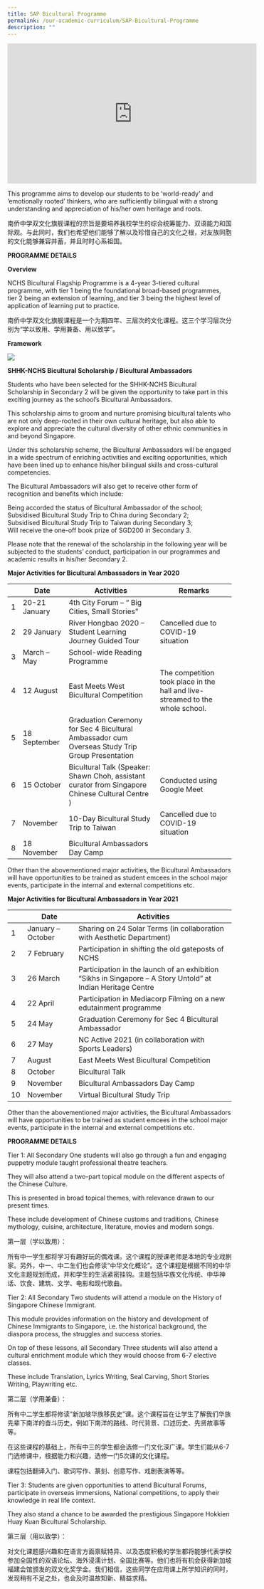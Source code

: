 ```yaml
---
title: SAP Bicultural Programme
permalink: /our-academic-curriculum/SAP-Bicultural-Programme
description: ""
---
```

<iframe width="560" height="315" src="https://www.youtube.com/embed/8InHo4PVCYo" title="YouTube video player" frameborder="0" allow="accelerometer; autoplay; clipboard-write; encrypted-media; gyroscope; picture-in-picture" allowfullscreen></iframe>

This programme aims to develop our students to be ‘world-ready’ and ‘emotionally rooted’ thinkers, who are sufficiently bilingual with a strong understanding and appreciation of his/her own heritage and roots.

  

南侨中学双文化旗舰课程的宗旨是要培养我校学生的综合统筹能力、双语能力和国际观。与此同时，我们也希望他们能够了解以及珍惜自己的文化之根，对友族同胞的文化能够兼容并蓄，并且时时心系祖国。

**PROGRAMME DETAILS**

**Overview**

NCHS Bicultural Flagship Programme is a 4-year 3-tiered cultural programme, with tier 1 being the foundational broad-based programmes, tier 2 being an extension of learning, and tier 3 being the highest level of application of learning put to practice.

  

南侨中学双文化旗舰课程是一个为期四年、三层次的文化课程。这三个学习层次分别为“学以致用、学用兼备、用以致学”。

**Framework**

![](/images/NCHS-Cultural-Intelligence-Programme-Framework-2015-review.jpeg)

**SHHK-NCHS Bicultural Scholarship / Bicultural Ambassadors**

  

Students who have been selected for the SHHK-NCHS Bicultural Scholarship in Secondary 2 will be given the opportunity to take part in this exciting journey as the school’s Bicultural Ambassadors.

  

This scholarship aims to groom and nurture promising bicultural talents who are not only deep-rooted in their own cultural heritage, but also able to explore and appreciate the cultural diversity of other ethnic communities in and beyond Singapore.

  

Under this scholarship scheme, the Bicultural Ambassadors will be engaged in a wide spectrum of enriching activities and exciting opportunities, which have been lined up to enhance his/her bilingual skills and cross-cultural competencies.

  

The Bicultural Ambassadors will also get to receive other form of recognition and benefits which include:

  

Being accorded the status of Bicultural Ambassador of the school;
<br>Subsidised Bicultural Study Trip to China during Secondary 2;
<br>Subsidised Bicultural Study Trip to Taiwan during Secondary 3;
<br>Will receive the one-off book prize of SGD200 in Secondary 3.

  

Please note that the renewal of the scholarship in the following year will be subjected to the students’ conduct, participation in our programmes and academic results in his/her Secondary 2.

**Major Activities for Bicultural Ambassadors in Year 2020**



| | Date | Activities | Remarks
| -------- | -------- | -------- | -------- |
| 1     | 20-21 January     | 4th City Forum – “ Big Cities, Small Stories”     | | 
|2| 29 January| River Hongbao 2020 – Student Learning Journey Guided Tour|Cancelled due to COVID-19  situation
|3|March – May|School-wide Reading Programme||
|4|12 August|East Meets West Bicultural Competition|The competition took place in the hall and live-streamed to the whole school.|
|5|18 September|Graduation Ceremony for Sec 4 Bicultural Ambassador cum Overseas Study Trip Group Presentation||
|6|15 October|Bicultural Talk (Speaker: Shawn Choh, assistant curator from Singapore Chinese Cultural Centre )|Conducted using Google Meet
|7|November|10-Day Bicultural Study Trip to Taiwan|Cancelled due to COVID-19  situation
|8|18 November| Bicultural Ambassadors Day Camp| | 

Other than the abovementioned major activities, the Bicultural Ambassadors will have opportunities to be trained as student emcees in the school major events, participate in the internal and external competitions etc.


**Major Activities for Bicultural Ambassadors in Year 2021**

| | Date | Activities |
| -------- | -------- | -------- | 
| 1     | January – October    |Sharing on 24 Solar Terms (in collaboration with Aesthetic Department) | 
|2|7 February| Participation in shifting the old gateposts of NCHS
|3|26 March|Participation in the launch of an exhibition “Sikhs in Singapore – A Story Untold” at Indian Heritage Centre|
|4|22 April|Participation in Mediacorp Filming on a new edutainment programme|
|5|24 May|Graduation Ceremony for Sec 4 Bicultural Ambassador|
|6|27 May|NC Active 2021 (in collaboration with Sports Leaders)|
|7|August|East Meets West Bicultural Competition
|8|October| Bicultural Talk | 
|9|November|Bicultural Ambassadors Day Camp|
|10|November|Virtual Bicultural Study Trip

Other than the abovementioned major activities, the Bicultural Ambassadors will have opportunities to be trained as student emcees in the school major events, participate in the internal and external competitions etc.

**PROGRAMME DETAILS**

Tier 1: All Secondary One students will also go through a fun and engaging puppetry module taught professional theatre teachers.

They will also attend a two-part topical module on the different aspects of the Chinese Culture.

This is presented in broad topical themes, with relevance drawn to our present times.

These include development of Chinese customs and traditions, Chinese mythology, cuisine, architecture, literature, movies and modern songs.

  

第一层（学以致用）：

所有中一学生都将学习有趣好玩的偶戏课。这个课程的授课老师是本地的专业戏剧家。另外，中一、中二生们也会修读“中华文化概论”。这个课程是根据不同的中华文化主题规划而成，并和学生的生活紧密挂钩。主题包括华族文化传统、中华神话、饮食、建筑、文学、电影和现代歌曲。

Tier 2: All Secondary Two students will attend a module on the History of Singapore Chinese Immigrant.

This module provides information on the history and development of Chinese Immigrants to Singapore, i.e. the historical background, the diaspora process, the struggles and success stories.

On top of these lessons, all Secondary Three students will also attend a cultural enrichment module which they would choose from 6-7 elective classes.

These include Translation, Lyrics Writing, Seal Carving, Short Stories Writing, Playwriting etc.

  

第二层（学用兼备）：

所有中二学生都将修读“新加坡华族移民史”课。这个课程旨在让学生了解我们华族先辈下南洋的奋斗历史，例如下南洋的路线、时代背景、口述历史、先贤故事等等。

在这些课程的基础上，所有中三的学生都会选修一门文化深广课。学生们能从6-7门选修课中，根据能力和兴趣，选修一门5次课的文化课程。

课程包括翻译入门、歌词写作、篆刻、创意写作、戏剧表演等等。

Tier 3: Students are given opportunities to attend Bicultural Forums, participate in overseas immersions, National competitions, to apply their knowledge in real life context.

They also stand a chance to be awarded the prestigious Singapore Hokkien Huay Kuan Bicultural Scholarship.

  

第三层（用以致学）：

对文化课题感兴趣和在语言方面禀赋特异、以及态度积极的学生都将能够代表学校参加全国性的双语论坛、海外浸濡计划、全国比赛等。他们也将有机会获得新加坡福建会馆颁发的双文化奖学金。我们相信，这些同学在应用课上所学知识的同时，发现稍有不足之处，也会及时温故知新、精益求精。